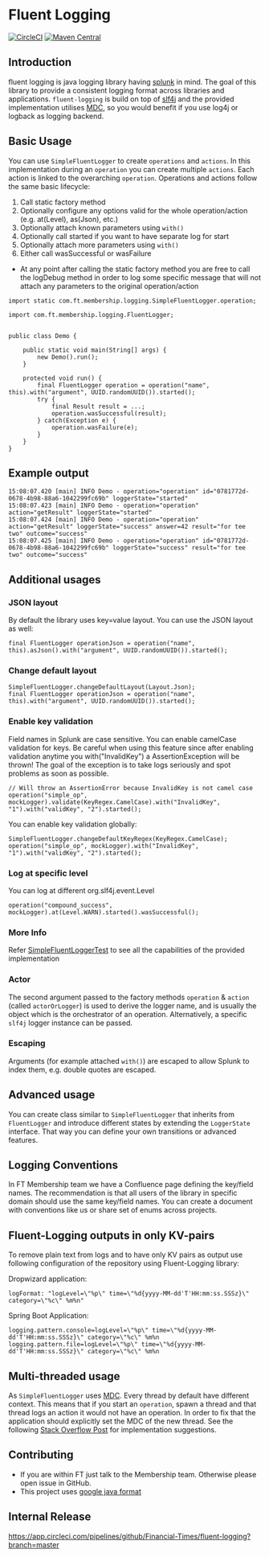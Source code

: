 Fluent Logging
==============

[![CircleCI](https://circleci.com/gh/Financial-Times/fluent-logging.svg?style=svg&circle-token=2bf1e9c418beb98c7445d741db96e04c54a577aa)](https://circleci.com/gh/Financial-Times/fluent-logging) [![Maven Central](https://maven-badges.herokuapp.com/maven-central/com.ft.membership/fluent-logging/badge.svg)](https://maven-badges.herokuapp.com/maven-central/com.ft.membership/fluent-logging)

## Introduction
fluent logging is java logging library having [splunk](https://www.splunk.com/) in mind. The goal of this library to provide a consistent logging format across
libraries and applications. `fluent-logging` is build on top of [slf4j](http://www.slf4j.org/) and the provided implementation utilises [MDC](http://www.slf4j.org/manual.html#mdc), so you would benefit if you use log4j or logback as logging backend.

## Basic Usage
You can use `SimpleFluentLogger` to create `operations` and `actions`. In this implementation during an `operation` you can create multiple `actions`. Each action is linked to the overarching `operation`.
Operations and actions follow the same basic lifecycle:
1. Call static factory method
1. Optionally configure any options valid for the whole operation/action (e.g. at(Level), as(Json), etc.)
1. Optionally attach known parameters using `with()`
1. Optionally call started if you want to have separate log for start
1. Optionally attach more parameters using `with()`
1. Either call wasSuccessful or wasFailure

- At any point after calling the static factory method you are free to call the logDebug method in order to log some specific message that will not attach any parameters to the original operation/action
```
import static com.ft.membership.logging.SimpleFluentLogger.operation;

import com.ft.membership.logging.FluentLogger;


public class Demo {

    public static void main(String[] args) {
        new Demo().run();
    }

    protected void run() {
        final FluentLogger operation = operation("name", this).with("argument", UUID.randomUUID()).started();            
        try {
            final Result result = ...;
            operation.wasSuccessful(result);
        } catch(Exception e) {
            operation.wasFailure(e);
        }
    }
}
```

## Example output
```
15:08:07.420 [main] INFO Demo - operation="operation" id="0781772d-0678-4b98-88a6-1042299fc69b" loggerState="started"
15:08:07.423 [main] INFO Demo - operation="operation" action="getResult" loggerState="started"
15:08:07.424 [main] INFO Demo - operation="operation" action="getResult" loggerState="success" answer=42 result="for tee two" outcome="success"
15:08:07.425 [main] INFO Demo - operation="operation" id="0781772d-0678-4b98-88a6-1042299fc69b" loggerState="success" result="for tee two" outcome="success"
```

## Additional usages
### JSON layout
By default the library uses key=value layout. You can use the JSON layout as well:
```
final FluentLogger operationJson = operation("name", this).asJson().with("argument", UUID.randomUUID()).started();
```
### Change default layout
```
SimpleFluentLogger.changeDefaultLayout(Layout.Json);
final FluentLogger operationJson = operation("name", this).with("argument", UUID.randomUUID()).started();
```
### Enable key validation
Field names in Splunk are case sensitive. You can enable camelCase validation for keys.
Be careful when using this feature since after enabling validation anytime you with("InvalidKey") a AssertionException will be thrown!
The goal of the exception is to take logs seriously and spot problems as soon as possible.
```
// Will throw an AssertionError because InvalidKey is not camel case
operation("simple_op", mockLogger).validate(KeyRegex.CamelCase).with("InvalidKey", "1").with("validKey", "2").started();
```

You can enable key validation globally:
```
SimpleFluentLogger.changeDefaultKeyRegex(KeyRegex.CamelCase);
operation("simple_op", mockLogger).with("InvalidKey", "1").with("validKey", "2").started();
```
### Log at specific level
You can log at different org.slf4j.event.Level
```
operation("compound_success", mockLogger).at(Level.WARN).started().wasSuccessful();
```

### More Info
Refer [SimpleFluentLoggerTest](src/test/java/com/ft/membership/t/SimpleFluentLoggerTest.java) to see all the capabilities of the provided implementation

### Actor
The second argument passed to the factory methods `operation` & `action` (called `actorOrLogger`) is used to derive the logger name,
and is usually the object which is the orchestrator of an operation.
Alternatively, a specific `slf4j` logger instance can be passed.

### Escaping
Arguments (for example attached `with()`) are escaped to allow Splunk to index them, e.g. double quotes are escaped.

## Advanced usage
You can create class similar to `SimpleFluentLogger` that inherits from `FluentLogger` and introduce different states by extending the `LoggerState` interface.
That way you can define your own transitions or advanced features.

## Logging Conventions
In FT Membership team we have a Confluence page defining the key/field names.
The recommendation is that all users of the library in specific domain should use the same key/field names.
You can create a document with conventions like us or share set of enums across projects.

## Fluent-Logging outputs in only KV-pairs
To remove plain text from logs and to have only KV pairs as output use following configuration of
the repository using Fluent-Logging library:

Dropwizard application:
```
logFormat: "logLevel=\"%p\" time=\"%d{yyyy-MM-dd'T'HH:mm:ss.SSSz}\" category=\"%c\" %m%n"
```

Spring Boot Application:
```
logging.pattern.console=logLevel=\"%p\" time=\"%d{yyyy-MM-dd'T'HH:mm:ss.SSSz}\" category=\"%c\" %m%n
logging.pattern.file=logLevel=\"%p\" time=\"%d{yyyy-MM-dd'T'HH:mm:ss.SSSz}\" category=\"%c\" %m%n
```

## Multi-threaded usage

As `SimpleFluentLogger` uses [MDC](http://www.slf4j.org/manual.html#mdc). Every thread by default have different context. This means that if you start an `operation`, spawn a thread and that thread logs an action it would not have an operation. In order to fix that the application should explicitly set the MDC of the new thread. See the following [Stack Overflow Post](https://stackoverflow.com/questions/6073019/how-to-use-mdc-with-thread-pools) for implementation suggestions.


## Contributing
- If you are within FT just talk to the Membership team. Otherwise please open issue in GitHub.
- This project uses [google java format](https://github.com/google/google-java-format)

## Internal Release
https://app.circleci.com/pipelines/github/Financial-Times/fluent-logging?branch=master 